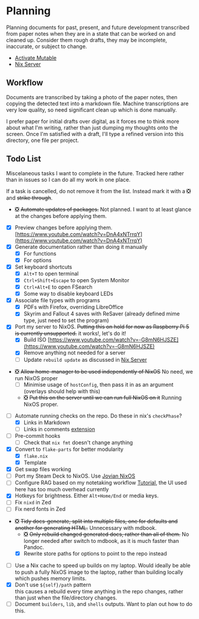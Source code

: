 # Planning

Planning documents for past, present, and future development transcribed from
paper notes when they are in a state that can be worked on and cleaned up.
Consider them rough drafts, they may be incomplete, inaccurate, or subject to
change.

- [Activate Mutable](./activate-mutable.md)
- [Nix Server](./nix-server.md)

## Workflow

Documents are transcribed by taking a photo of the paper notes, then copying the
detected text into a markdown file. Machine transcriptions are very low quality,
so need significant clean up which is done manually.

I prefer paper for initial drafts over digital, as it forces me to think more
about what I'm writing, rather than just dumping my thoughts onto the screen.
Once I'm satisfied with a draft, I'll type a refined version into this
directory, one file per project.

## Todo List

Miscelaneous tasks I want to complete in the future. Tracked here rather than in
issues so I can do all my work in one place.

If a task is cancelled, do not remove it from the list. Instead mark it with a
❎ and ~~strike through~~.

- ❎ ~~Automate updates of packages.~~ Not planned. I want to at least glance at
  the changes before applying them.
- [x] Preview changes before applying them.
      [https://www.youtube.com/watch?v=DnA4xNTrrqY](https://www.youtube.com/watch?v=DnA4xNTrrqY)
- [x] Generate documentation rather than doing it manually
  - [x] For functions
  - [x] For options
- [x] Set keyboard shortcuts
  - [x] `Alt+T` to open terminal
  - [x] `Ctrl+Shift+Escape` to open System Monitor
  - [x] `Ctrl+Alt+E` to open FSearch
  - [x] Some way to disable keyboard LEDs
- [x] Associate file types with programs
  - [x] PDFs with Firefox, overriding LibreOffice
  - [x] Skyrim and Fallout 4 saves with ReSaver (already defined mime type, just
        need to set the program)
- [x] Port my server to NixOS. ~~Putting this on hold for now as Raspberry Pi 5
      is currently unsupported.~~ it works!, let's do it!
  - [x] Build ISO
        [https://www.youtube.com/watch?v=-G8mN6HJSZE](https://www.youtube.com/watch?v=-G8mN6HJSZE)
  - [x] Remove anything not needed for a server
  - [ ] Update `rebuild update` as discussed in [Nix Server](./nix-server.md)
- ❎ ~~Allow home-manager to be used independently of NixOS~~ No need, we run
  NixOS proper
  - [ ] Minimise usage of `hostConfig`, then pass it in as an argument (overlays
        should help with this)
  - ❎ ~~Put this on the server until we can run full NixOS on it~~ Running
    NixOS proper.
- [ ] Automate running checks on the repo. Do these in nix's `checkPhase`?
  - [x] Links in Markdown
  - [ ] Links in comments
        [extension](https://marketplace.visualstudio.com/items?itemName=Isotechnics.commentlinks)
- [ ] Pre-commit hooks
  - [ ] Check that `nix fmt` doesn't change anything
- [x] Convert to `flake-parts` for better modularity
  - [x] `flake.nix`
  - [x] Template
- [x] Get swap files working
- [ ] Port my Steam Deck to NixOS. Use
      [Jovian NixOS](https://github.com/Jovian-Experiments/Jovian-NixOS)
- [ ] Configure RAG based on my notetaking workflow
      [Tutorial](https://www.youtube.com/watch?v=fFgyOucIFuk), the UI used here
      has too much overhead currently
- [x] Hotkeys for brightness. Either `Alt+Home/End` or media keys.
- [ ] Fix `nixd` in Zed
- [ ] Fix nerd fonts in Zed
- ❎ ~~Tidy docs-generate, split into multiple files, one for defaults and
  another for generating HTML.~~ Unnecessary with mdbook.
  - ❎ ~~Only rebuild changed generated docs, rather than all of them.~~ No
    longer needed after switch to mdbook, as it is much faster than Pandoc.
  - [x] Rewrite store paths for options to point to the repo instead
- [ ] Use a Nix cache to speed up builds on my laptop. Would ideally be able to
      push a fully NixOS image to the laptop, rather than building locally which
      pushes memory limits.
- [x] Don't use `${self}/path` pattern<br> this causes a rebuild every time
      anything in the repo changes, rather than just when the file/directory
      changes.
- [ ] Document `builders`, `lib`, and `shells` outputs. Want to plan out how to
      do this.
